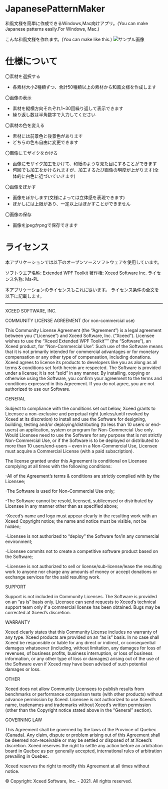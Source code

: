 # JapanesePatternMaker

和風文様を簡単に作成できるWindows,Mac向けアプリ。(You can make Japanese patterns easily.For Windows, Mac.)

こんな和風文様を作れます。(You can make like this.)
![サンプル画像](https://user-images.githubusercontent.com/77544159/132674936-e58f1034-4a6a-4def-81f2-2ee186db864a.JPG)

# 仕様について

〇素材を選択する
- 各素材大小2種類ずつ、合計50種類以上の素材から和風文様を作成します

〇画像の表示
- 素材を縦横方向それぞれ1~30回繰り返して表示できます
- 繰り返し数は半角数字で入力してください

〇素材の色を変える
- 素材には前景色と後景色があります
- どちらの色も自由に変更できます

〇画像にモザイクをかける
- 画像にモザイク加工をかけて、和紙のような見た目にすることができます
- 何回でも加工をかけられますが、加工するたび画像の明度が上がります(全体的に白色に近づいていきます)

〇画像をぼかす
- 画像をぼかします(文様によっては立体感を表現できます)
- ぼかしには上限があり、一定以上はぼかすことができません

〇画像の保存
- 画像をjpegかpngで保存できます


# ライセンス

本アプリケーションでは以下のオープンソースソフトウェアを使用しています。

ソフトウエア名称: Extended WPF Toolkit
著作権: Xceed Software Inc.
ライセンス名称: Ms-PL

本アプリケーションのライセンスもこれに従います。
ライセンス条件の全文を以下に記載します。

----------------------------

XCEED SOFTWARE, INC.

COMMUNITY LICENSE AGREEMENT (for non-commercial use)

This Community License Agreement (the “Agreement”) is a legal agreement between you (“Licensee”) and Xceed Software, Inc. (“Xceed”). Licensee wishes to use the “Xceed Extended WPF Toolkit™” (the “Software”), an Xceed product, for “Non-Commercial Use”. Such use of the Software means that it is not primarily intended for commercial advantages or for monetary compensation or any other type of compensation, including donations. Xceed agrees to license its products to developers like you as along as all terms & conditions set forth herein are respected. The Software is provided under a license; it is not “sold” in any manner. By installing, copying or otherwise using the Software, you confirm your agreement to the terms and conditions expressed in this Agreement. If you do not agree, you are not authorized to use our Software.

GENERAL

Subject to compliance with the conditions set out below, Xceed grants to Licensee a non-exclusive and perpetual right (unless/until revoked by Xceed at its discretion) to install and use the Software for designing, building, testing and/or deploying/distributing (to less than 10 users or end-users) an application, system or program for Non-Commercial Use only. Would Licensee need to use the Software for any purpose that is not strictly Non-Commercial Use, or if the Software is to be deployed or distributed to more than 10 users/end-users – even in a Non-Commercial Use, Licensee must acquire a Commercial License (with a paid subscription).

The license granted under this Agreement is conditional on Licensee complying at all times with the following conditions:

-All of the Agreement’s terms & conditions are strictly complied with by the Licensee;

-The Software is used for Non-Commercial Use only;

-The Software cannot be resold, licensed, sublicensed or distributed by Licensee in any manner other than as specified above;

-Xceed’s name and logo must appear clearly in the resulting work with an Xceed Copyright notice; the name and notice must be visible, not be hidden;

-Licensee is not authorized to “deploy” the Software for/in any commercial environment;

-Licensee commits not to create a competitive software product based on the Software;

-Licensee is not authorized to sell or license/sub-license/lease the resulting work to anyone nor charge any amounts of money or accept donations or exchange services for the said resulting work.

SUPPORT

Support is not included in Community Licenses. The Software is provided on an “as is” basis only. Licensee can send requests to Xceed’s technical support team only if a commercial license has been obtained. Bugs may be corrected at Xceed’s discretion.

WARRANTY

Xceed clearly states that this Community License includes no warranty of any type. Xceed products are provided on an “as is” basis. In no case shall Xceed be responsible or liable for any direct or indirect, or consequential damages whatsoever (including, without limitation, any damages for loss of revenues, of business profits, business interruption, or loss of business information, or any other type of loss or damages) arising out of the use of the Software even if Xceed may have been advised of such potential damages or loss.

OTHER

Xceed does not allow Community Licensees to publish results from benchmarks or performance comparison tests (with other products) without advance permission by Xceed. Licensee is not authorized to use Xceed’s name, tradenames and trademarks without Xceed’s written permission (other than the Copyright notice stated above in the “General” section).

GOVERNING LAW

This Agreement shall be governed by the laws of the Province of Quebec (Canada). Any claim, dispute or problem arising out of this Agreement shall be deemed non-receivable or may be settled or disposed of at Xceed’s discretion. Xceed reserves the right to settle any action before an arbitration board in Quebec as per generally accepted, international rules of arbitration prevailing in Quebec.

Xceed reserves the right to modify this Agreement at all times without notice.

© Copyright: Xceed Software, Inc. - 2021. All rights reserved.

